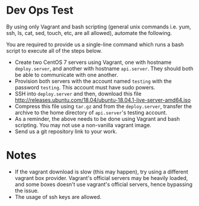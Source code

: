 # Dev Ops Test

By using only Vagrant and bash scripting (general unix commands i.e. yum, ssh, ls, cat, sed, touch, etc, are all allowed), automate the following.

You are required to provide us a single-line command which runs a bash script to execute all of the steps below.

* Create two CentOS 7 servers using Vagrant, one with hostname `deploy.server`, and another with hostname `api.server`. They should both be able to communicate with one another.
* Provision both servers with the account named `testing` with the password `testing`. This account must have sudo powers.
* SSH into `deploy.server` and then, download this file http://releases.ubuntu.com/18.04/ubuntu-18.04.1-live-server-amd64.iso
* Compress this file using `tar.gz` and from the `deploy.server`, transfer the archive to the home directory of `api.server`'s testing account.
* As a reminder, the above needs to be done using Vagrant and bash scripting. You may not use a non-vanilla vagrant image.
* Send us a git repository link to your work.

# Notes

* If the vagrant download is slow (this may happen), try using a different vagrant box provider. Vagrant's official servers may be heavily loaded, and some boxes doesn't use vagrant's official servers, hence bypassing the issue.
* The usage of ssh keys are allowed.
